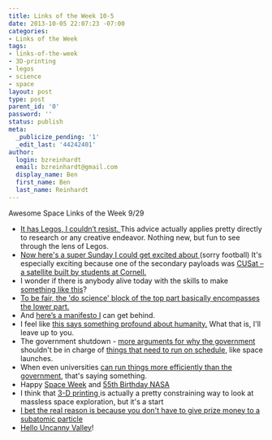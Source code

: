 ```yaml
---
title: Links of the Week 10-5
date: 2013-10-05 22:07:23 -07:00
categories:
- Links of the Week
tags:
- links-of-the-week
- 3D-printing
- legos
- science
- space
layout: post
type: post
parent_id: '0'
password: ''
status: publish
meta:
  _publicize_pending: '1'
  _edit_last: '44242401'
author:
  login: bzreinhardt
  email: bzreinhardt@gmail.com
  display_name: Ben
  first_name: Ben
  last_name: Reinhardt
---
```


<p>Awesome Space Links of the Week 9/29</p>
<ul>
<li><a href="http://www.forbes.com/sites/johnkotter/2013/09/24/leadership-lessons-from-lego/#!" target="_blank">It has Legos, I couldn’t resist. </a>This advice actually applies pretty directly to research or any creative endeavor. Nothing new, but fun to see through the lens of Legos.</li>
<li><a href="http://www.thespacereview.com/article/2375/1" target="_blank">Now here's a super Sunday I could get excited about </a>(sorry football) It's especially exciting because one of the secondary payloads was <a href="http://josephshoer.com/blog/2013/09/first-spacecraft-from-my-graduate-lab-launched/" target="_blank">CUSat – a satellite built by students at Cornell.</a></li>
<li>I wonder if there is anybody alive today with the skills to make <a href="http://www.chonday.com/Videos/the-writer-automaton" target="_blank">something like this</a>?</li>
<li><a href="http://boingboing.net/2011/08/03/a-comic-about-the-real-scientific-process.html/scienceragebig" target="_blank">To be fair, the 'do science' block of the top part basically encompasses the lower part.</a></li>
<li>And <a href="http://fora.tv/2013/09/22/the_maker_movement_manifesto" target="_blank">here’s a manifesto I</a> can get behind.</li>
<li>I feel like <a href="http://www.space.com/23055-moon-dust-beer-spacesuit.html" target="_blank">this says something profound about humanity.</a> What that is, I'll leave up to you.</li>
<li>The government shutdown - <a href="http://www.spacepolitics.com/2013/10/03/senator-raises-concern-shutdown-wil-delay-maven" target="_blank">more arguments for why the government</a> shouldn't be in charge of <a href="http://www.spacepolicyonline.com/news/maven-given-emergency-exception-to-proceed-despite-shutdown" target="_blank">things that need to run on schedule</a>, like space launches.</li>
<li>When even universities <a href="http://www.space.com/23070-nasa-jet-propulsion-laboratory-government-shutdown.html" target="_blank">can run things more efficiently than the government</a>, that's saying something.</li>
<li>Happy <a href="http://www.worldspaceweek.org/wsw/index.php" target="_blank">Space Week</a> and <a href="http://www.space.com/23022-nasa-happy-birthday-government-shutdown.html" target="_blank">55th Birthday NASA</a></li>
<li>I think that <a href="http://www.space.com/23059-3d-printing-mars-colony.html" target="_blank">3-D printing </a>is actually a pretty constraining way to look at massless space exploration, but it's a start</li>
<li><a href="http://blogs.scientificamerican.com/the-curious-wavefunction/2013/09/30/in-surprise-advance-announcement-2013-nobel-prize-in-physics-awarded-to-higgs-boson/" target="_blank">I bet the real reason is because you don't have to give prize money to a subatomic particle</a></li>
<li><a href="http://blogs.scientificamerican.com/the-curious-wavefunction/2013/09/30/in-surprise-advance-announcement-2013-nobel-prize-in-physics-awarded-to-higgs-boson/" target="_blank">Hello Uncanny Valley</a>!</li>
</ul>
